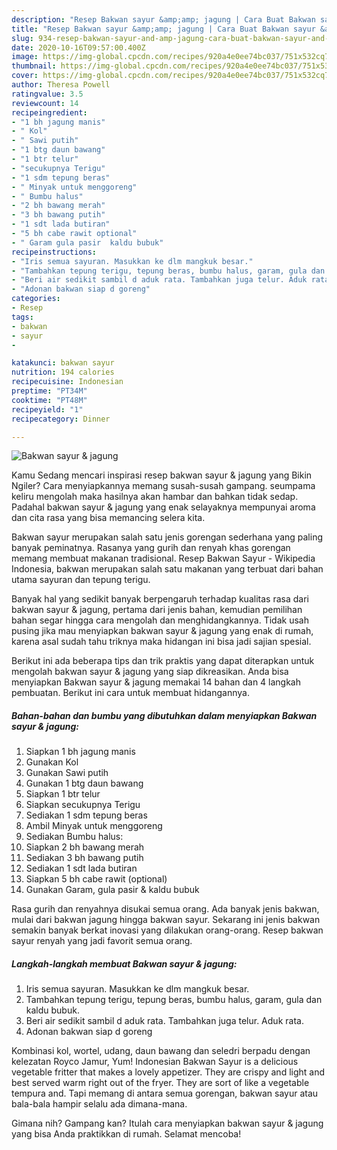 ```yaml
---
description: "Resep Bakwan sayur &amp;amp; jagung | Cara Buat Bakwan sayur &amp;amp; jagung Yang Bikin Ngiler"
title: "Resep Bakwan sayur &amp;amp; jagung | Cara Buat Bakwan sayur &amp;amp; jagung Yang Bikin Ngiler"
slug: 934-resep-bakwan-sayur-and-amp-jagung-cara-buat-bakwan-sayur-and-amp-jagung-yang-bikin-ngiler
date: 2020-10-16T09:57:00.400Z
image: https://img-global.cpcdn.com/recipes/920a4e0ee74bc037/751x532cq70/bakwan-sayur-jagung-foto-resep-utama.jpg
thumbnail: https://img-global.cpcdn.com/recipes/920a4e0ee74bc037/751x532cq70/bakwan-sayur-jagung-foto-resep-utama.jpg
cover: https://img-global.cpcdn.com/recipes/920a4e0ee74bc037/751x532cq70/bakwan-sayur-jagung-foto-resep-utama.jpg
author: Theresa Powell
ratingvalue: 3.5
reviewcount: 14
recipeingredient:
- "1 bh jagung manis"
- " Kol"
- " Sawi putih"
- "1 btg daun bawang"
- "1 btr telur"
- "secukupnya Terigu"
- "1 sdm tepung beras"
- " Minyak untuk menggoreng"
- " Bumbu halus"
- "2 bh bawang merah"
- "3 bh bawang putih"
- "1 sdt lada butiran"
- "5 bh cabe rawit optional"
- " Garam gula pasir  kaldu bubuk"
recipeinstructions:
- "Iris semua sayuran. Masukkan ke dlm mangkuk besar."
- "Tambahkan tepung terigu, tepung beras, bumbu halus, garam, gula dan kaldu bubuk."
- "Beri air sedikit sambil d aduk rata. Tambahkan juga telur. Aduk rata."
- "Adonan bakwan siap d goreng"
categories:
- Resep
tags:
- bakwan
- sayur
- 

katakunci: bakwan sayur  
nutrition: 194 calories
recipecuisine: Indonesian
preptime: "PT34M"
cooktime: "PT48M"
recipeyield: "1"
recipecategory: Dinner

---
```



![Bakwan sayur &amp; jagung](https://img-global.cpcdn.com/recipes/920a4e0ee74bc037/751x532cq70/bakwan-sayur-jagung-foto-resep-utama.jpg)

Kamu Sedang mencari inspirasi resep bakwan sayur &amp; jagung yang Bikin Ngiler? Cara menyiapkannya memang susah-susah gampang. seumpama keliru mengolah maka hasilnya akan hambar dan bahkan tidak sedap. Padahal bakwan sayur &amp; jagung yang enak selayaknya mempunyai aroma dan cita rasa yang bisa memancing selera kita.

Bakwan sayur merupakan salah satu jenis gorengan sederhana yang paling banyak peminatnya. Rasanya yang gurih dan renyah khas gorengan memang membuat makanan tradisional. Resep Bakwan Sayur - Wikipedia Indonesia, bakwan merupakan salah satu makanan yang terbuat dari bahan utama sayuran dan tepung terigu.

Banyak hal yang sedikit banyak berpengaruh terhadap kualitas rasa dari bakwan sayur &amp; jagung, pertama dari jenis bahan, kemudian pemilihan bahan segar hingga cara mengolah dan menghidangkannya. Tidak usah pusing jika mau menyiapkan bakwan sayur &amp; jagung yang enak di rumah, karena asal sudah tahu triknya maka hidangan ini bisa jadi sajian spesial.


Berikut ini ada beberapa tips dan trik praktis yang dapat diterapkan untuk mengolah bakwan sayur &amp; jagung yang siap dikreasikan. Anda bisa menyiapkan Bakwan sayur &amp; jagung memakai 14 bahan dan 4 langkah pembuatan. Berikut ini cara untuk membuat hidangannya.

<!--inarticleads1-->

##### Bahan-bahan dan bumbu yang dibutuhkan dalam menyiapkan Bakwan sayur &amp; jagung:

1. Siapkan 1 bh jagung manis
1. Gunakan  Kol
1. Gunakan  Sawi putih
1. Gunakan 1 btg daun bawang
1. Siapkan 1 btr telur
1. Siapkan secukupnya Terigu
1. Sediakan 1 sdm tepung beras
1. Ambil  Minyak untuk menggoreng
1. Sediakan  Bumbu halus:
1. Siapkan 2 bh bawang merah
1. Sediakan 3 bh bawang putih
1. Sediakan 1 sdt lada butiran
1. Siapkan 5 bh cabe rawit (optional)
1. Gunakan  Garam, gula pasir &amp; kaldu bubuk


Rasa gurih dan renyahnya disukai semua orang. Ada banyak jenis bakwan, mulai dari bakwan jagung hingga bakwan sayur. Sekarang ini jenis bakwan semakin banyak berkat inovasi yang dilakukan orang-orang. Resep bakwan sayur renyah yang jadi favorit semua orang. 

<!--inarticleads2-->

##### Langkah-langkah membuat Bakwan sayur &amp; jagung:

1. Iris semua sayuran. Masukkan ke dlm mangkuk besar.
1. Tambahkan tepung terigu, tepung beras, bumbu halus, garam, gula dan kaldu bubuk.
1. Beri air sedikit sambil d aduk rata. Tambahkan juga telur. Aduk rata.
1. Adonan bakwan siap d goreng


Kombinasi kol, wortel, udang, daun bawang dan seledri berpadu dengan kelezatan Royco Jamur, Yum! Indonesian Bakwan Sayur is a delicious vegetable fritter that makes a lovely appetizer. They are crispy and light and best served warm right out of the fryer. They are sort of like a vegetable tempura and. Tapi memang di antara semua gorengan, bakwan sayur atau bala-bala hampir selalu ada dimana-mana. 

Gimana nih? Gampang kan? Itulah cara menyiapkan bakwan sayur &amp; jagung yang bisa Anda praktikkan di rumah. Selamat mencoba!
